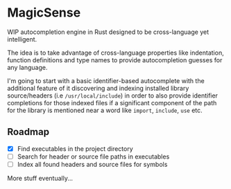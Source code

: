 # MagicSense

WIP autocompletion engine in Rust designed to be cross-language yet intelligent.

The idea is to take advantage of cross-language properties like indentation, function definitions and type names to provide autocompletion guesses for any language.

I'm going to start with a basic identifier-based autocomplete with the additional feature of it discovering and indexing installed
library source/headers (i.e `/usr/local/include`) in order to also provide identifier completions for those indexed files if a significant component of the path for the library is mentioned near a word like `import`, `include`, `use` etc.

## Roadmap

- [x] Find executables in the project directory
- [ ] Search for header or source file paths in executables
- [ ] Index all found headers and source files for symbols

More stuff eventually...
